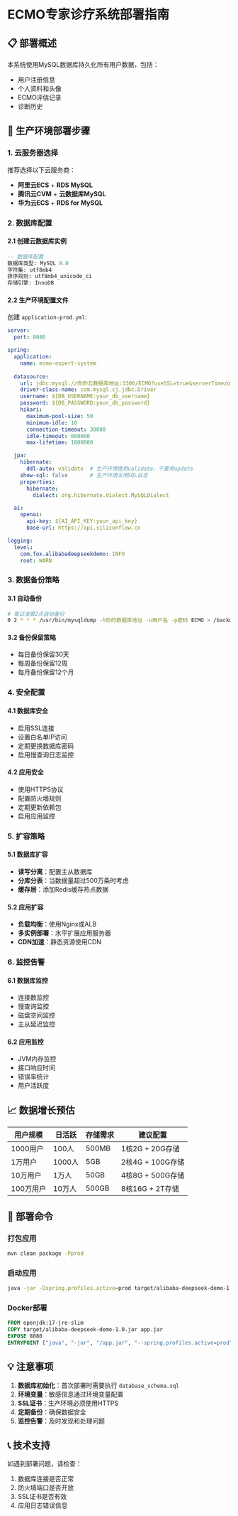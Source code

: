 # ECMO专家诊疗系统部署指南

## 📋 部署概述

本系统使用MySQL数据库持久化所有用户数据，包括：
- 用户注册信息
- 个人资料和头像
- ECMO评估记录
- 诊断历史

## 🚀 生产环境部署步骤

### 1. 云服务器选择
推荐选择以下云服务商：
- **阿里云ECS** + **RDS MySQL**
- **腾讯云CVM** + **云数据库MySQL**
- **华为云ECS** + **RDS for MySQL**

### 2. 数据库配置

#### 2.1 创建云数据库实例
```sql
-- 数据库配置
数据库类型: MySQL 8.0
字符集: utf8mb4
排序规则: utf8mb4_unicode_ci
存储引擎: InnoDB
```

#### 2.2 生产环境配置文件
创建 `application-prod.yml`:

```yaml
server:
  port: 8080

spring:
  application:
    name: ecmo-expert-system
  
  datasource:
    url: jdbc:mysql://你的云数据库地址:3306/ECMO?useSSL=true&serverTimezone=Asia/Shanghai&characterEncoding=utf8mb4&useUnicode=true
    driver-class-name: com.mysql.cj.jdbc.Driver
    username: ${DB_USERNAME:your_db_username}
    password: ${DB_PASSWORD:your_db_password}
    hikari:
      maximum-pool-size: 50
      minimum-idle: 10
      connection-timeout: 30000
      idle-timeout: 600000
      max-lifetime: 1800000

  jpa:
    hibernate:
      ddl-auto: validate  # 生产环境使用validate，不要用update
    show-sql: false       # 生产环境关闭SQL日志
    properties:
      hibernate:
        dialect: org.hibernate.dialect.MySQLDialect

  ai:
    openai:
      api-key: ${AI_API_KEY:your_api_key}
      base-url: https://api.siliconflow.cn

logging:
  level:
    com.fox.alibabadeepseekdemo: INFO
    root: WARN
```

### 3. 数据备份策略

#### 3.1 自动备份
```bash
# 每日凌晨2点自动备份
0 2 * * * /usr/bin/mysqldump -h你的数据库地址 -u用户名 -p密码 ECMO > /backup/ecmo_$(date +\%Y\%m\%d).sql
```

#### 3.2 备份保留策略
- 每日备份保留30天
- 每周备份保留12周
- 每月备份保留12个月

### 4. 安全配置

#### 4.1 数据库安全
- 启用SSL连接
- 设置白名单IP访问
- 定期更换数据库密码
- 启用慢查询日志监控

#### 4.2 应用安全
- 使用HTTPS协议
- 配置防火墙规则
- 定期更新依赖包
- 启用应用监控

### 5. 扩容策略

#### 5.1 数据库扩容
- **读写分离**：配置主从数据库
- **分库分表**：当数据量超过500万条时考虑
- **缓存层**：添加Redis缓存热点数据

#### 5.2 应用扩容
- **负载均衡**：使用Nginx或ALB
- **多实例部署**：水平扩展应用服务器
- **CDN加速**：静态资源使用CDN

### 6. 监控告警

#### 6.1 数据库监控
- 连接数监控
- 慢查询监控
- 磁盘空间监控
- 主从延迟监控

#### 6.2 应用监控
- JVM内存监控
- 接口响应时间
- 错误率统计
- 用户活跃度

## 📈 数据增长预估

| 用户规模 | 日活跃 | 存储需求 | 建议配置 |
|---------|--------|----------|----------|
| 1000用户 | 100人 | 500MB | 1核2G + 20G存储 |
| 1万用户 | 1000人 | 5GB | 2核4G + 100G存储 |
| 10万用户 | 1万人 | 50GB | 4核8G + 500G存储 |
| 100万用户 | 10万人 | 500GB | 8核16G + 2T存储 |

## 🔧 部署命令

### 打包应用
```bash
mvn clean package -Pprod
```

### 启动应用
```bash
java -jar -Dspring.profiles.active=prod target/alibaba-deepseek-demo-1.0.jar
```

### Docker部署
```dockerfile
FROM openjdk:17-jre-slim
COPY target/alibaba-deepseek-demo-1.0.jar app.jar
EXPOSE 8080
ENTRYPOINT ["java", "-jar", "/app.jar", "--spring.profiles.active=prod"]
```

## 💡 注意事项

1. **数据库初始化**：首次部署时需要执行 `database_schema.sql`
2. **环境变量**：敏感信息通过环境变量配置
3. **SSL证书**：生产环境必须使用HTTPS
4. **定期备份**：确保数据安全
5. **监控告警**：及时发现和处理问题

## 📞 技术支持

如遇到部署问题，请检查：
1. 数据库连接是否正常
2. 防火墙端口是否开放
3. SSL证书是否有效
4. 应用日志错误信息
